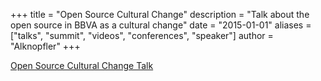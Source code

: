 
+++
title = "Open Source Cultural Change"
description = "Talk about the open source in BBVA as a cultural change"
date = "2015-01-01"
aliases = ["talks", "summit", "videos", "conferences", "speaker"]
author = "Alknopfler"
+++

[Open Source Cultural Change Talk](https://www.bbvaapimarket.com/en/api-world/open-source-cultural-change/)
